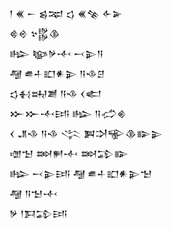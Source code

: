 <div class='block'>
<div class='line'>𒁹 𒌍 𒀸 𒌗𒉈 𒌓 𒌍𒆚 𒅆𒅕</div>
<div class='line'>𒄵𒄴 𒆳𒌵𒆠</div>
<div class='line'>𒈗 𒆧𒃻𒋾 𒁁𒉌𒀀</div>
<div class='line'>𒆷 𒌑𒈦𒊬𒀭𒉌 𒀀𒈾𒆪</div>
<div class='line'>𒌓𒈬𒊻𒋢 𒀀𒈾 𒌋𒅗</div>
<div class='line'>𒁍𒁍𒋾𒅀 𒈗 𒀀𒈤𒄯</div>
<div class='line'>𒌋 𒂗𒈾 𒀀𒈾 𒋞 𒀉𒋫𒊍𒆠𒅔𒉌</div>
<div class='line'>𒌝𒈠 𒇷𒂍𒋾 𒇷𒁉𒅔</div>
<div class='line'>𒈗 𒁁𒉌𒅀 𒆷 𒌑𒈦𒊬𒀭𒉌𒈠</div>
<div class='line'>𒆷 𒀀𒈠𒋾</div>
<div class='line'>𒃻 𒁹𒁕𒁉𒅀</div>
</div>